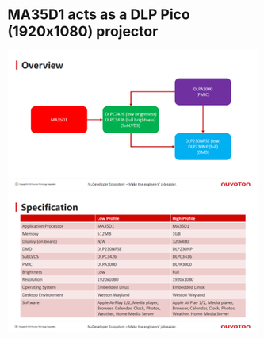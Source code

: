 # MA35D1 acts as a DLP Pico (1920x1080) projector

![Overview](/docs/images/Overview.png)
![Specifications](/docs/images/Specifications.png)
